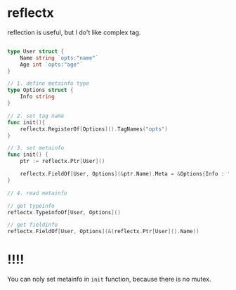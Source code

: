 # reflectx

reflection is useful, but I do't like complex tag.

```go

type User struct {
    Name string `opts:"name"`
    Age int `opts:"age"`
}

// 1. define metainfo type
type Options struct {
    Info string
}

// 2. set tag name
func init(){
    reflectx.RegisterOf[Options]().TagNames("opts")
}

// 3. set metainfo
func init() {
    ptr := reflectx.Ptr[User]()

    reflectx.FieldOf[User, Options](&ptr.Name).Meta = &Options{Info : "balabala"}
}

// 4. read metainfo

// get typeinfo
reflectx.TypeinfoOf[User, Options]()

// get fieldinfo
reflectx.FieldOf[User, Options](&(reflectx.Ptr[User]().Name))
```

# !!!!

You can noly set metainfo in `init` function, because there is no mutex.
